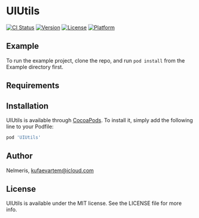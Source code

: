 # UIUtils

[![CI Status](https://img.shields.io/travis/Nelmeris/UIUtils.svg?style=flat)](https://travis-ci.org/Nelmeris/UIUtils)
[![Version](https://img.shields.io/cocoapods/v/UIUtils.svg?style=flat)](https://cocoapods.org/pods/UIUtils)
[![License](https://img.shields.io/cocoapods/l/UIUtils.svg?style=flat)](https://cocoapods.org/pods/UIUtils)
[![Platform](https://img.shields.io/cocoapods/p/UIUtils.svg?style=flat)](https://cocoapods.org/pods/UIUtils)

## Example

To run the example project, clone the repo, and run `pod install` from the Example directory first.

## Requirements

## Installation

UIUtils is available through [CocoaPods](https://cocoapods.org). To install
it, simply add the following line to your Podfile:

```ruby
pod 'UIUtils'
```

## Author

Nelmeris, kufaevartem@icloud.com

## License

UIUtils is available under the MIT license. See the LICENSE file for more info.
